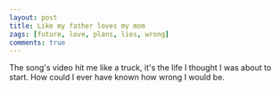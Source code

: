 ```yaml
---
layout: post
title: Like my father loves my mom
zags: [future, love, plans, lies, wrong]
comments: true
---
```

The song's video hit me like a truck, it's the life I thought I was about to start. How could I ever have known how wrong I would be.
